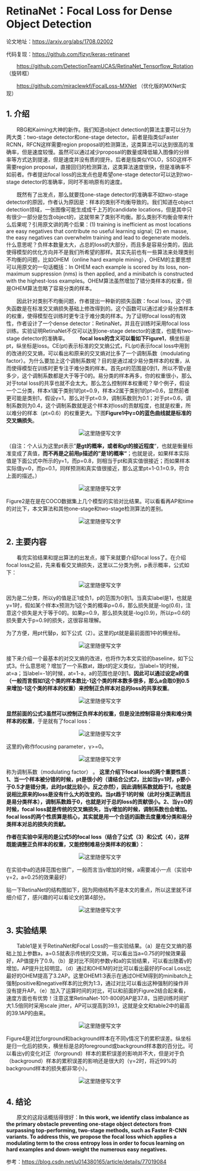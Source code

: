 

# **RetinaNet：Focal Loss for Dense Object Detection**

论文地址：<https://arxiv.org/abs/1708.02002>

代码复现：<https://github.com/fizyr/keras-retinanet>

​&emsp;&emsp;<https://github.com/DetectionTeamUCAS/RetinaNet_Tensorflow_Rotation> （旋转框）

​&emsp;&emsp;<https://github.com/miraclewkf/FocalLoss-MXNet> （优化版的MXNet实现）



## 1. 介绍

&emsp;&emsp;RBG和Kaiming大神的新作。我们知道object detection的算法主要可以分为两大类：two-stage detector和one-stage detector。前者是指类似Faster RCNN，RFCN这样需要region proposal的检测算法，这类算法可以达到很高的准确率，但是速度较慢。虽然可以通过减少proposal的数量或降低输入图像的分辨率等方式达到提速，但是速度并没有质的提升。后者是指类似YOLO，SSD这样不需要region proposal，直接回归的检测算法，这类算法速度很快，但是准确率不如前者。作者提出focal loss的出发点也是希望one-stage detector可以达到two-stage detector的准确率，同时不影响原有的速度。

&emsp;&emsp;既然有了出发点，那么就要找one-stage detector的准确率不如two-stage detector的原因，作者认为原因是：样本的类别不均衡导致的。我们知道在object detection领域，一张图像可能生成成千上万的candidate locations，但是其中只有很少一部分是包含object的，这就带来了类别不均衡。那么类别不均衡会带来什么后果呢？引用原文讲的两个后果：(1) training is inefficient as most locations are easy negatives that contribute no useful learning signal; (2) en masse, the easy negatives can overwhelm training and lead to degenerate models. 什么意思呢？负样本数量太大，占总的loss的大部分，而且多是容易分类的，因此使得模型的优化方向并不是我们所希望的那样。其实先前也有一些算法来处理类别不均衡的问题，比如OHEM（online hard example mining），OHEM的主要思想可以用原文的一句话概括：In OHEM each example is scored by its loss, non-maximum suppression (nms) is then applied, and a minibatch is constructed with the highest-loss examples。OHEM算法虽然增加了错分类样本的权重，但是OHEM算法忽略了容易分类的样本。

&emsp;&emsp;因此针对类别不均衡问题，作者提出一种新的损失函数：focal loss，这个损失函数是在标准交叉熵损失基础上修改得到的。这个函数可以通过减少易分类样本的权重，使得模型在训练时更专注于难分类的样本。为了证明focal loss的有效性，作者设计了一个dense detector：RetinaNet，并且在训练时采用focal loss训练。实验证明RetinaNet不仅可以达到one-stage detector的速度，也能有two-stage detector的准确率。
&emsp;&emsp;**focal loss的含义可以看如下Figure1**，横坐标是pt，纵坐标是loss。CE(pt)表示标准的交叉熵公式，FL(pt)表示focal loss中用到的改进的交叉熵，可以看出和原来的交叉熵对比多了一个调制系数（modulating factor）。为什么要加上这个调制系数呢？目的是通过减少易分类样本的权重，从而使得模型在训练时更专注于难分类的样本。首先pt的范围是0到1，所以不管γ是多少，这个调制系数都是大于等于0的。易分类的样本再多，你的权重很小，那么对于total loss的共享也就不会太大。那么怎么控制样本权重呢？举个例子，假设一个二分类，样本x1属于类别1的pt=0.9，样本x2属于类别1的pt=0.6，显然前者更可能是类别1，假设γ=1，那么对于pt=0.9，调制系数则为0.1；对于pt=0.6，调制系数则为0.4，这个调制系数就是这个样本对loss的贡献程度，也就是权重，所以难分的样本（pt=0.6）的权重更大。下图**Figure1中γ=0的蓝色曲线就是标准的交叉熵损失**。<div align="center">

![这里随便写文字](https://github.com/clw5180/CV_Paper/blob/master/res/RetinaNet/1.png)</div>

（自注：个人认为这里pt表示”**是gt的概率，或者和gt的接近程度**“，也就是衡量标准变成了真值，**而不再是之前用p描述的”是1的概率“**；也就是说，如果样本实际值是下面公式中所示的y=1，而p=0.8，则相当于pt和真实值很接近；而如果样本实际值y=0，而p=0.1，同样预测和真实值很接近，那么这里pt=1-0.1=0.9，符合上面的描述。）<div align="center">

![这里随便写文字](https://github.com/clw5180/CV_Paper/blob/master/res/RetinaNet/2.png)</div>

Figure2是在是在COCO数据集上几个模型的实验对比结果。可以看看再AP和time的对比下，本文算法和其他one-stage和two-stage检测算法的差别。<div align="center">

![这里随便写文字](https://github.com/clw5180/CV_Paper/blob/master/res/RetinaNet/3.png)</div>

## 2. 主要内容

&emsp;&emsp;看完实验结果和提出算法的出发点，接下来就要介绍focal loss了。在介绍focal loss之前，先来看看交叉熵损失，这里以二分类为例，p表示概率，公式如下：<div align="center">

![这里随便写文字](https://github.com/clw5180/CV_Paper/blob/master/res/RetinaNet/4.png)</div>

因为是二分类，所以y的值是正1或负1，p的范围为0到1。当真实label是1，也就是y=1时，假如某个样本x预测为1这个类的概率p=0.6，那么损失就是-log(0.6)，注意这个损失是大于等于0的。如果p=0.9，那么损失就是-log(0.9)，所以p=0.6的损失要大于p=0.9的损失，这很容易理解。

为了方便，用pt代替p，如下公式（2）。这里的pt就是最前面图1中的横坐标。<div align="center">

![这里随便写文字](https://github.com/clw5180/CV_Paper/blob/master/res/RetinaNet/5.png)</div>

接下来介绍一个最基本的对交叉熵的改进，也将作为本文实验的baseline，如下公式3。什么意思呢？增加了一个系数at，跟pt的定义类似，当label=1的时候，at=a；当label=-1的时候，at=1-a，a的范围也是0到1。**因此可以通过设定a的值（一般而言假如1这个类的样本数比-1这个类的样本数多很多，那么a会取0到0.5来增加-1这个类的样本的权重）来控制正负样本对总的loss的共享权重**。<div align="center">

![这里随便写文字](https://github.com/clw5180/CV_Paper/blob/master/res/RetinaNet/6.png)</div>

**显然前面的公式3虽然可以控制正负样本的权重，但是没法控制容易分类和难分类样本的权重**，于是就有了focal loss：<div align="center">

![这里随便写文字](https://github.com/clw5180/CV_Paper/blob/master/res/RetinaNet/7.png)

</div>

这里的γ称作focusing parameter，γ>=0。<div align="center">

![这里随便写文字](https://github.com/clw5180/CV_Paper/blob/master/res/RetinaNet/8.png)

</div>

称为调制系数（modulating factor） 。
**这里介绍下focal loss的两个重要性质：1、当一个样本被分错的时候，pt是很小的（请结合公式2，比如当y=1时，p要小于0.5才是错分类，此时pt就比较小，反之亦然），因此调制系数就趋于1，也就是说相比原来的loss是没有什么大的改变的。当pt趋于1的时候（此时分类正确而且是易分类样本），调制系数趋于0，也就是对于总的loss的贡献很小。2、当γ=0的时候，focal loss就是传统的交叉熵损失，当γ增加的时候，调制系数也会增加。** 
**focal loss的两个性质算是核心，其实就是用一个合适的函数去度量难分类和易分类样本对总的损失的贡献。**

**作者在实验中采用的是公式5的focal loss（结合了公式（3）和公式（4），这样既能调整正负样本的权重，又能控制难易分类样本的权重）：**<div align="center">

![这里随便写文字](https://github.com/clw5180/CV_Paper/blob/master/res/RetinaNet/9.png)</div>

在实验中a的选择范围也很广，一般而言当γ增加的时候，a需要减小一点（实验中γ=2，a=0.25的效果最好）

贴一下RetinaNet的结构图如下，因为网络结构不是本文的重点，所以这里就不详细介绍了，感兴趣的可以看论文的第4部分。<div align="center">

![这里随便写文字](https://github.com/clw5180/CV_Paper/blob/master/res/RetinaNet/10.png)</div>



## 3. 实验结果

&emsp;&emsp;Table1是关于RetinaNet和Focal Loss的一些实验结果。（a）是在交叉熵的基础上加上参数a，a=0.5就表示传统的交叉熵，可以看出当a=0.75的时候效果最好，AP值提升了0.9。（b）是对比不同的参数γ和a的实验结果，可以看出随着γ的增加，AP提升比较明显。（d）通过和OHEM的对比可以看出最好的Focal Loss比最好的OHEM提高了3.2AP。这里OHEM1:3表示在通过OHEM得到的minibatch上强制positive和negative样本的比例为1:3，通过对比可以看出这种强制的操作并没有提升AP。（e）加入了运算时间的对比，可以和前面的Figure2结合起来看，速度方面也有优势！注意这里RetinaNet-101-800的AP是37.8，当把训练时间扩大1.5倍同时采用scale jitter，AP可以提高到39.1，这就是全文和table2中的最高的39.1AP的由来。<div align="center">

![这里随便写文字](https://github.com/clw5180/CV_Paper/blob/master/res/RetinaNet/11.png)</div>

Figure4是对比forground和background样本在不同γ情况下的累积误差。纵坐标是归一化后的损失，横坐标是总的foreground或background样本数的百分比。可以看出γ的变化对正（forground）样本的累积误差的影响并不大，但是对于负（background）样本的累积误差的影响还是很大的（γ=2时，将近99%的background样本的损失都非常小）。<div align="center">

![这里随便写文字](https://github.com/clw5180/CV_Paper/blob/master/res/RetinaNet/12.png)</div>



## 4. 结论

&emsp;&emsp;原文的这段话概括得很好：**In this work, we identify class imbalance as the primary obstacle preventing one-stage object detectors from surpassing top-performing, two-stage methods, such as Faster R-CNN variants. To address this, we propose the focal loss which applies a modulating term to the cross entropy loss in order to focus learning on hard examples and down-weight the numerous easy negatives.**




参考：https://blog.csdn.net/u014380165/article/details/77019084 
